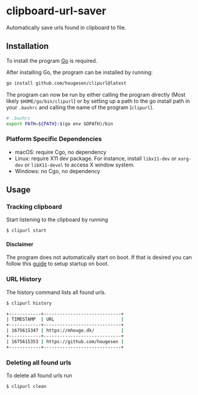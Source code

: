 # clipboard-url-saver

Automatically save urls found in clipboard to file.

## Installation

To install the program [Go](https://go.dev) is required.

After installing Go, the program can be installed by running:

```sh
go install github.com/hougesen/clipurl@latest
```

The program can now be run by either calling the program directly (Most likely `$HOME/go/bin/clipurl`) or by setting up a path to the go install path in your `.bashrc` and calling the name of the program (`clipurl`).

```sh
# .bashrc
export PATH=${PATH}:$(go env GOPATH)/bin
```

### Platform Specific Dependencies

-   macOS: require Cgo, no dependency
-   Linux: require X11 dev package. For instance, install `libx11-dev` or `xorg-dev` or `libX11-devel` to access X window system.
-   Windows: no Cgo, no dependency

## Usage

### Tracking clipboard

Start listening to the clipboard by running

```sh
$ clipurl start
```

#### Disclaimer

The program does not automatically start on boot. If that is desired you can follow this [guide](https://www.howtogeek.com/687970/how-to-run-a-linux-program-at-startup-with-systemd/) to setup startup on boot.

### URL History

The history command lists all found urls.

```sh
$ clipurl history

+------------+-----------------------------+
| TIMESTAMP  | URL                         |
+------------+-----------------------------+
| 1675615347 | https://mhouge.dk/          |
+------------+-----------------------------+
| 1675615353 | https://github.com/hougesen |
+------------+-----------------------------+
```

### Deleting all found urls

To delete all found urls run

```sh
$ clipurl clean
```
